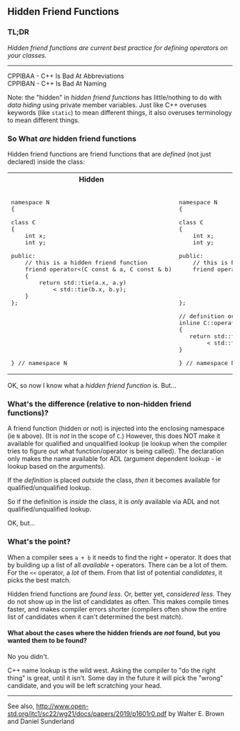 ## Hidden Friend Functions

### TL;DR

_Hidden friend functions are current best practice for defining operators on your classes._

---- 

CPPIBAA - C++ Is Bad At Abbreviations  
CPPIBAN - C++ Is Bad At Naming

Note: the "hidden" in _hidden friend functions_ has little/nothing to do with _data hiding_ using private member variables.
Just like C++ overuses keywords (like `static`) to mean different things, it also overuses terminology to mean different things.

### So What _are_ hidden friend functions

Hidden friend functions are friend functions that are _defined_ (not just declared) inside the class:


<table>
<tr>
<th>
Hidden
</th>
<th>
Not Hidden
</th>
</tr>
<tr>
<td  valign="top">

<pre lang="cpp">

namespace N
{

class C
{
    int x;
    int y;
        
public:
    // this is a hidden friend function
    friend operator<(C const & a, C const & b)
    {
        return std::tie(a.x, a.y)
            < std::tie(b.x, b.y);
    }
};








} // namespace N
</pre>
</td>
<td  valign="top">

<pre lang="cpp">

namespace N
{

class C
{
    int x;
    int y;
        
public:
    // this is NOT a hidden friend function
    friend operator<(C const & a, C const & b);




};
    
// definition outside class makes it not hidden
inline C::operator<(C Const & a, C const & b)
{
   return std::tie(a.x, a.y)
        < std::tie(b.x, b.y);
}

} // namespace N
</pre>
</td>
</tr>
</table>

OK, so now I know what a _hidden friend function_ is. But...

### What's the difference (relative to  non-hidden friend functions)?

A friend function (hidden or not) is injected into the enclosing namespace (ie `N` above). (It is _not_ in the scope of `C`.)
However, this does NOT make it available for qualified and unqualified lookup
(ie lookup when the compiler tries to figure out what function/operator is being called).
The declaration only makes the name available for ADL (argument dependent lookup - ie lookup based on the arguments).

If the _definition_ is placed _outside_ the class, _then_ it becomes available for qualified/unqualified lookup.

So if the definition is _inside_ the class, it is _only_ available via ADL and not qualified/unqualified lookup.

OK, but...

### What's the point?

When a compiler sees `a + b` it needs to find the right `+` operator.
It does that by building up a list of all _available_ `+` operators.
There can be a lot of them.  For the `<<` operator, a _lot_ of them.
From that list of potential _candidates_, it picks the best match.

Hidden friend functions are _found less_.  Or, better yet, _considered less_.  They do not show up in the list of candidates as often.
This makes compile times faster, and makes compiler errors shorter (compilers often show the entire list of candidates when it can't determined the best match).

#### What about the cases where the hidden friends are _not_ found, but you wanted them to be found?

No you didn't.

C++ name lookup is the wild west.  Asking the compiler to "do the right thing" is great, until it isn't.
Some day in the future it will pick the "wrong" candidate, and you will be left scratching your head.


----

See also, http://www.open-std.org/jtc1/sc22/wg21/docs/papers/2019/p1601r0.pdf by Walter E. Brown and Daniel Sunderland
